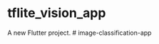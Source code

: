 # tflite_vision_app

A new Flutter project.
#   i m a g e - c l a s s i f i c a t i o n - a p p  
 